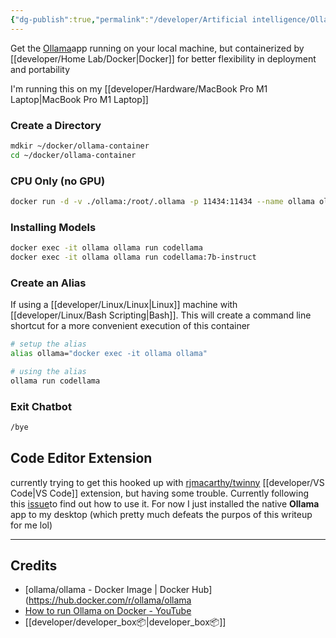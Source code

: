 ```yaml
---
{"dg-publish":true,"permalink":"/developer/Artificial intelligence/Ollama with Docker Compose/","tags":["AI","docker","docker-compose","container"],"created":"2024-03-04T20:28:10.970-06:00","updated":"2024-06-04T15:44:41.000-05:00"}
---
```


Get the [Ollama](https://ollama.com/)app running on your local machine, but containerized by [[developer/Home Lab/Docker\|Docker]] for better flexibility in deployment and portability

I'm running this on my [[developer/Hardware/MacBook Pro M1 Laptop\|MacBook Pro M1 Laptop]]

### Create a Directory
```bash
mdkir ~/docker/ollama-container
cd ~/docker/ollama-container
```

### CPU Only (no GPU)
```bash
docker run -d -v ./ollama:/root/.ollama -p 11434:11434 --name ollama ollama/ollama
```

### Installing Models
```bash
docker exec -it ollama ollama run codellama
docker exec -it ollama ollama run codellama:7b-instruct
```

### Create an Alias
If using a [[developer/Linux/Linux\|Linux]] machine with [[developer/Linux/Bash Scripting\|Bash]]. This will create a command line shortcut for a more convenient execution of this container
```bash
# setup the alias
alias ollama="docker exec -it ollama ollama"

# using the alias
ollama run codellama
```

### Exit Chatbot
```bash
/bye
```

## Code Editor Extension
currently trying to get this hooked up with [rjmacarthy/twinny](https://github.com/rjmacarthy/twinny) [[developer/VS Code\|VS Code]] extension, but having some trouble. Currently following this [issue](https://github.com/rjmacarthy/twinny/issues/74)to find out how to use it. For now I just installed the native **Ollama** app to my desktop (which pretty much defeats the purpos of this writeup for me lol)

---
## Credits
- [ollama/ollama - Docker Image | Docker Hub](https://hub.docker.com/r/ollama/ollama
- [How to run Ollama on Docker - YouTube](https://www.youtube.com/watch?v=ZoxJcPkjirs)
- [[developer/developer_box📦\|developer_box📦]]